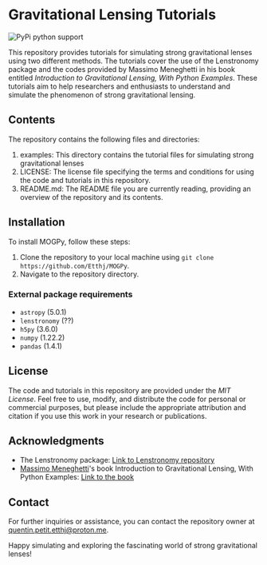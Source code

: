 # Gravitational Lensing Tutorials

![PyPi python support](https://img.shields.io/badge/Python-3.8-blue)

This repository provides tutorials for simulating strong gravitational lenses using two different methods. The tutorials cover the use of the Lenstronomy package and the codes provided by Massimo Meneghetti in his book entitled *Introduction to Gravitational Lensing, With Python Examples*. These tutorials aim to help researchers and enthusiasts to understand and simulate the phenomenon of strong gravitational lensing.

## Contents

The repository contains the following files and directories:

1. examples: This directory contains the tutorial files for simulating strong gravitational lenses
2. LICENSE: The license file specifying the terms and conditions for using the code and tutorials in this repository.
3. README.md: The README file you are currently reading, providing an overview of the repository and its contents.

## Installation

To install MOGPy, follow these steps:

1. Clone the repository to your local machine using `git clone https://github.com/Etthj/MOGPy`.
2. Navigate to the repository directory.

### External package requirements

- `astropy` (5.0.1)
- `lenstronomy` (??)
- `h5py` (3.6.0)
- `numpy` (1.22.2)
- `pandas` (1.4.1)

## License

The code and tutorials in this repository are provided under the *MIT License*. Feel free to use, modify, and distribute the code for personal or commercial purposes, but please include the appropriate attribution and citation if you use this work in your research or publications.

## Acknowledgments

- The Lenstronomy package: [Link to Lenstronomy repository](https://github.com/lenstronomy/lenstronomy)
- [Massimo Meneghetti](https://github.com/maxmen)'s book  Introduction to Gravitational Lensing, With Python Examples: [Link to the book](https://link.springer.com/book/10.1007/978-3-030-73582-1)

## Contact

For further inquiries or assistance, you can contact the repository owner at quentin.petit.etthj@proton.me.

Happy simulating and exploring the fascinating world of strong gravitational lenses!